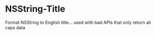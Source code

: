 NSString-Title
==============

Format NSString to English title... used with bad APIs that only return all caps data
